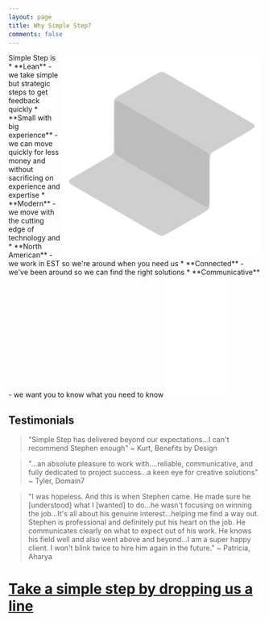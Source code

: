 ```yaml
---
layout: page
title: Why Simple Step?
comments: false
---
```

<img align="right" style="height:400px;box-shadow:none" src="assets/images/logo.svg">
Simple Step is
* **Lean** - we take simple but strategic steps to get feedback quickly
* **Small with big experience** - we can move quickly for less money and without sacrificing on experience and expertise
* **Modern** - we move with the cutting edge of technology and
* **North American** - we work in EST so we're around when you need us
* **Connected** - we've been around so we can find the right solutions
* **Communicative** - we want you to know what you need to know

<iframe style="width:120px;height:240px;" marginwidth="0" marginheight="0" scrolling="no" frameborder="0" src="//rcm-na.amazon-adsystem.com/e/cm?ref=tf_til&t=simplestep-20&m=amazon&o=15&p=8&l=as1&IS1=1&asins=1942788339&linkId=3606fab49f8ee42ba624272f53090160&bc1=ffffff&lt1=_blank&fc1=333333&lc1=0066c0&bg1=ffffff&f=ifr">
    </iframe>

## Testimonials
> "Simple Step has delivered beyond our expectations...I can't recommend Stephen enough" ~ Kurt, Benefits by Design

> "...an absolute pleasure to work with....reliable, communicative, and fully dedicated to project success...a keen eye for creative solutions" ~ Tyler, Domain7

> "I was hopeless. And this is when Stephen came. He made sure he [understood] what I [wanted] to do...he wasn't focusing on winning the job...It's all about his genuine interest...helping me find a way out. Stephen is professional and definitely put his heart on the job. He communicates clearly on what to expect out of his work. He knows his field well and also went above and beyond...I am a super happy client. I won't blink twice to hire him again in the future."
~ Patricia, Aharya

# <a class="highlight" href="{{site.baseurl}}/contact">Take a simple step by dropping us a line</a>





